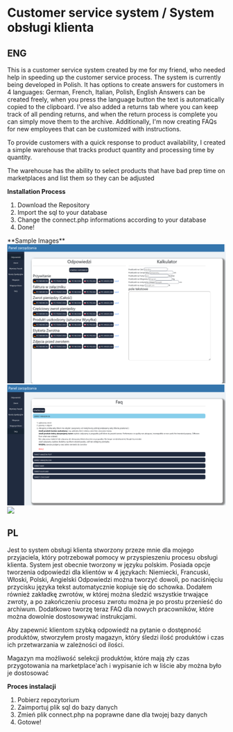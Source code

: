 # Customer service system / System obsługi klienta


<h2>ENG</h2>

  This is a customer service system created by me for my friend, who needed help in speeding up the customer service process. The system is currently being developed in Polish.
  It has options to create answers for customers in 4 languages: German, French, Italian, Polish, English Answers can be created freely, when you press the language button the text is automatically copied to the clipboard.
  I've also added a returns tab where you can keep track of all pending returns, and when the return process is complete you can simply move them to the archive.
  Additionally, I'm now creating FAQs for new employees that can be customized with instructions.

  To provide customers with a quick response to product availability, I created a simple warehouse that tracks product quantity and processing time by quantity.

  The warehouse has the ability to select products that have bad prep time on marketplaces and list them so they can be adjusted

**Installation Process**
  
  <ol>
    <li>Download the Repository</li>
    <li>Import the sql to your database</li>
    <li>Change the connect.php informations according to your database</li>
    <li>Done!</li>
  </ol>
  **Sample Images**
  <img src="https://github.com/Dosztosz/Customer-service-system/blob/main/screenshot/main.png?raw=true">
  <img src="https://github.com/Dosztosz/Customer-service-system/blob/main/screenshot/faq.png?raw=true">
  <img src="https://github.com/Dosztosz/Customer-service-system/blob/main/screenshot/return.png?raw=true">
  
  <h2>PL</h2>
  
  Jest to system obsługi klienta stworzony przeze mnie dla mojego przyjaciela, który potrzebował pomocy w przyspieszeniu procesu obsługi klienta. System jest obecnie tworzony w języku polskim.
  Posiada opcje tworzenia odpowiedzi dla klientów w 4 językach: Niemiecki, Francuski, Włoski, Polski, Angielski Odpowiedzi można tworzyć dowoli, po naciśnięciu przycisku języka tekst automatycznie kopiuje się do schowka.
  Dodałem również zakładkę zwrotów, w której można śledzić wszystkie trwające zwroty, a po zakończeniu procesu zwrotu można je po prostu przenieść do archiwum.
  Dodatkowo tworzę teraz FAQ dla nowych pracowników, które można dowolnie dostosowywać instrukcjami.

  Aby zapewnić klientom szybką odpowiedź na pytanie o dostępność produktów, stworzyłem prosty magazyn, który śledzi ilość produktów i czas ich przetwarzania w zależności od ilości.

  Magazyn ma możliwość selekcji produktów, które mają zły czas przygotowania na marketplace'ach i wypisanie ich w liście aby można było je dostosować
  
  **Proces instalacji**
  
  <ol>
    <li>Pobierz repozytorium</li>
    <li>Zaimportuj plik sql do bazy danych</li>
    <li>Zmień plik connect.php na poprawne dane dla twojej bazy danych</li>
    <li>Gotowe!</li>
  </ol>
